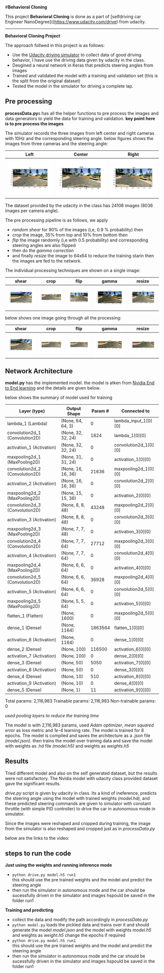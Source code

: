 #**Behavioral Cloning** 

This project **Behavioral Cloning** is done as a part of [selfdriving car Engineer NanoDegree]((https://www.udacity.com/drive) from udacity.

---

**Behavioral Cloning Project**

The approach follwed in this project is as follows:
* Use the [Udacity driving simulator](https://github.com/udacity/self-driving-car-sim) to collect data of good driving behavior, I have use the driving data given by udacity in the class.
* Desgined a neural network in Keras that predicts steering angles from images
* Trained and validated the model with a training and validation set (this is the split from the original dataset)
* Tested the model in the simulator for driving a complete lap.


## Pre processing

**processData.py**s has all the helper functions to pre process the images and data generators to yield the data for training and validation.
**key point here is to pre process the images**

The simulator records the three images from left center and right cameras with 10Hz and the corresponding steering angle.
below figures shows the images from three cameras and the steering angle:

Left   | Center | Right
-------|------- |-------
![left](./images/left.png) | ![center](./images/center.png) | ![right](./images/right.png)

The dataset provided by the udacity in the class has 24108 images (8036 images per camera angle). 

The pre processing pipeline is as follows, we apply 
* *random shear* for 90% of the images (i,e, 0.9 % probability) then 
* *crop* the image, 35% from top and 10% from bottom then
* *flip* the image randomly (i,e with 0.5 probability) and corresponding steering angles are also flipped
* then do the *gamma correction* 
* and finally *resize* the image to 64x64 to reduce the training starin
then the images are fed to the network.

The individual processing techniques are shown on a single image:

shear| crop | flip | gamma| resize
-----|-----|----- | ----- | -----
![shear](./images/shear.png) | ![crop](./images/crop.png) | ![flip](./images/flip.png) | ![gamma](./images/gamma.png) | ![resize](./images/resize.png)


below shows one image going through all the processing:

shear| crop | flip | gamma| resize
-----|-----|----- | ----- | -----
![shear](./images/shear1.png) | ![crop](./images/crop2.png) | ![flip](./images/flip3.png) | ![gamma](./images/gamma4.png) | ![resize](./images/resize5.png)

## Network Architecture
**model.py** has the implemented model. the model is atken from [Nvidia End to End learning](https://arxiv.org/pdf/1604.07316.pdf) and the details are given below. 

below shows the summary of model used for training           


Layer (type)                         |    Output Shape     |  Param #  | Connected to    
-------------------------------------|---------------------|---------- | -----------------------
lambda_1 (Lambda)                    | (None, 64, 64, 3)   |  0      |     lambda_input_1[0][0]             
convolution2d_1 (Convolution2D)      | (None, 32, 32, 24) |   1824   |     lambda_1[0][0]                   
activation_1 (Activation)            | (None, 32, 32, 24) |   0     |      convolution2d_1[0][0]            
maxpooling2d_1 (MaxPooling2D)        | (None, 31, 31, 24)  |  0      |     activation_1[0][0]               
convolution2d_2 (Convolution2D)      | (None, 16, 16, 36)  |  21636  |     maxpooling2d_1[0][0]             
activation_2 (Activation)            | (None, 16, 16, 36) |   0       |   convolution2d_2[0][0]            
maxpooling2d_2 (MaxPooling2D)  |  (None, 15, 15, 36)  |  0     |      activation_2[0][0]               
convolution2d_3 (Convolution2D)|  (None, 8, 8, 48)    |  43248   |    maxpooling2d_2[0][0]             
activation_3 (Activation)    |    (None, 8, 8, 48)   |   0      |     convolution2d_3[0][0]            
maxpooling2d_3 (MaxPooling2D)   | (None, 7, 7, 48)  |    0     |      activation_3[0][0]               
convolution2d_4 (Convolution2D) | (None, 7, 7, 64)  |    27712  |     maxpooling2d_3[0][0]             
activation_4 (Activation)    |    (None, 7, 7, 64)   |   0       |    convolution2d_4[0][0]            
maxpooling2d_4 (MaxPooling2D)  |  (None, 6, 6, 64) |     0    |       activation_4[0][0]               
convolution2d_5 (Convolution2D) | (None, 6, 6, 64) |     36928   |    maxpooling2d_4[0][0]           
activation_5 (Activation)   |     (None, 6, 6, 64)  |    0    |       convolution2d_5[0][0]            
maxpooling2d_5 (MaxPooling2D)  |  (None, 5, 5, 64)  |    0       |    activation_5[0][0]               
flatten_1 (Flatten)      |        (None, 1600)    |      0       |    maxpooling2d_5[0][0]           
dense_1 (Dense)            |      (None, 1164)     |     1863564   |  flatten_1[0][0]                 
activation_6 (Activation)     |   (None, 1164)    |      0        |   dense_1[0][0]                   
dense_2 (Dense)            |      (None, 100)        |   116500   |   activation_6[0][0]               
activation_7 (Activation)    |    (None, 100)     |      0         |  dense_2[0][0]                    
dense_3 (Dense)            |      (None, 50)      |     5050     |   activation_7[0][0]               
activation_8 (Activation)    |    (None, 50)   |         0        |   dense_3[0][0]                    
dense_4 (Dense)           |       (None, 10)      |      510     |    activation_8[0][0]               
activation_9 (Activation)      |  (None, 10)       |    0       |    dense_4[0][0]                    
dense_5 (Dense)               |   (None, 1)      |       11    |      activation_9[0][0]               


Total params: 2,116,983
Trainable params: 2,116,983
Non-trainable params: 0

*used pooling layers to reduce the training time*
               
The model is with 2,116,983 params, used *Adam optimizer*, *mean squared error* as loss metric and *1e-4* learning rate. The model is trained for 8 epochs. The model is compiled and saves the architecture as a .json file *(model.json)*.
then trains the model over training data and save the model with weights as .hd file *(model.h5)* and weights as *weights.h5*
 
## Results
Tried different model and also on the self generated dataset, but the results were not satisfactory. The Nvidia model with udacity class provided dataset gave the significant results.

*drive.py* script is given by udacity in class.
Its a kind of ineference, predicts the steering angle using the model with trained weights *(model.hd)*, and these predicted steering commands are given to simulator with constant throttle (with simple PID controller) to drive the car in autonomous mode in simulator.

Since the images were reshaped and cropped during training, the image from the simulator is also reshaped and cropped just as in *processData.py* 

below are the links to the video:

## steps to run the code

**Just using the weights and running inference mode**

* `python drive.py model.h5 run1`         
this should use the pre trained weights and the model and predict the steering angle           
* then run the simulator in autonomous mode and the car should be sucessfully driven in the simulator and images hspould be saved in the folder run1

**Training and predicting**

* collect the data and modify the path accordingly in *processData.py*
* `python model.py` loads the pickled data and trains over it and should generate the model *model.json* and the model with weights *model.h5* and weights as *weight.h5*
change the epochs if required
* `python drive.py model.h5 run1`          
this should use the pre trained weights and the model and predict the steering angle             
* then run the simulator in autonomous mode and the car should be sucessfully driven in the simulator and images hspould be saved in the folder run1

